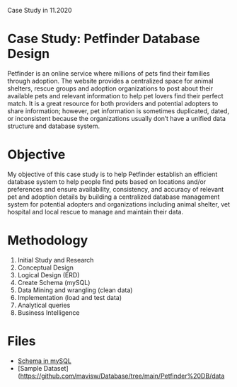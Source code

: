 Case Study in 11.2020

# Case Study: Petfinder Database Design

Petfinder is an online service where millions of pets find their families through adoption. The website provides a centralized space for animal shelters, rescue groups and adoption organizations to post about their available pets and relevant information to help pet lovers find their perfect match. It is a great resource for both providers and potential adopters to share information; however, pet information is sometimes duplicated, dated, or inconsistent because the organizations usually don’t have a unified data structure and database system.

# Objective

My objective of this case study is to help Petfinder establish an efficient database system to help people find pets based on locations and/or preferences and ensure availability, consistency, and accuracy of relevant pet and adoption details by building a centralized database management system for potential adopters and organizations including animal shelter, vet hospital and local rescue to manage and maintain their data.

# Methodology
1. Initial Study and Research
2. Conceptual Design
3. Logical Design (ERD)
4. Create Schema (mySQL)
5. Data Mining and wrangling (clean data)
6. Implementation (load and test data)
7. Analytical queries
8. Business Intelligence

# Files
- [Schema in mySQL](https://github.com/mavisw/Database/blob/main/Petfinder%20DB/Pet_Schema.sql)
- [Sample Dataset](https://github.com/mavisw/Database/tree/main/Petfinder%20DB/data
